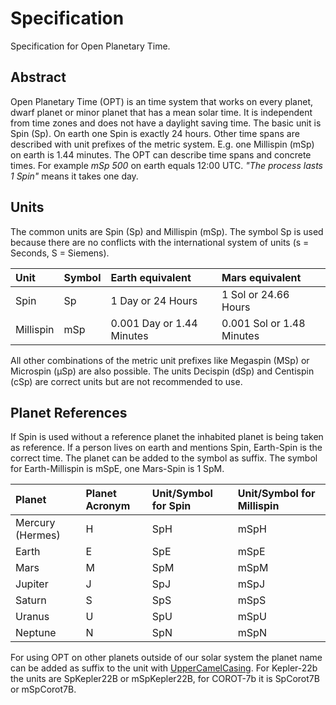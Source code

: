 # Specification

Specification for Open Planetary Time.

## Abstract

Open Planetary Time (OPT) is an time system that works on every planet, dwarf planet or minor planet that has a mean solar time.
It is independent from time zones and does not have a daylight saving time.
The basic unit is Spin (Sp). On earth one Spin is exactly 24 hours. Other time spans are described with unit prefixes of the metric system. E.g. one Millispin (mSp) on earth is 1.44 minutes.
The OPT can describe time spans and concrete times. For example _mSp 500_ on earth equals 12:00 UTC. _"The process lasts 1 Spin"_ means it takes one day.

## Units

The common units are Spin (Sp) and Millispin (mSp). The symbol Sp is used because there are no conflicts with the international system of units (s = Seconds, S = Siemens).

| Unit  | Symbol | Earth equivalent | Mars equivalent |
|:---|:---|:---|:---|
| Spin | Sp | 1 Day or 24 Hours | 1 Sol or 24.66 Hours |
| Millispin | mSp | 0.001 Day or 1.44 Minutes | 0.001 Sol or 1.48 Minutes |

All other combinations of the metric unit prefixes like Megaspin (MSp) or Microspin (μSp) are also possible. The units Decispin (dSp) and Centispin (cSp) are correct units but are not recommended to use.

## Planet References

If Spin is used without a reference planet the inhabited planet is being taken as reference. If a person lives on earth and mentions Spin, Earth-Spin is the correct time. The planet can be added to the symbol as suffix. The symbol for Earth-Millispin is mSpE, one Mars-Spin is 1 SpM.

| Planet  | Planet Acronym | Unit/Symbol for Spin | Unit/Symbol for Millispin |
|:---|:---|:---|:---|
| Mercury (Hermes) | H | SpH | mSpH |
| Earth | E | SpE | mSpE |
| Mars | M | SpM | mSpM |
| Jupiter | J | SpJ | mSpJ |
| Saturn | S | SpS | mSpS |
| Uranus | U | SpU | mSpU |
| Neptune | N | SpN | mSpN |

For using OPT on other planets outside of our solar system the planet name can be added as suffix to the unit with [UpperCamelCasing](https://en.wikipedia.org/wiki/Camel_case). For Kepler-22b the units are SpKepler22B or mSpKepler22B, for COROT-7b it is SpCorot7B or mSpCorot7B.
